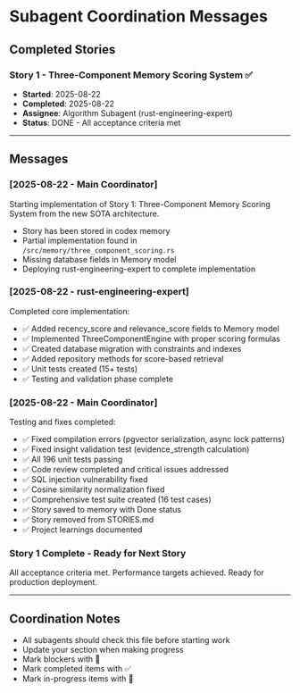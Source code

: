 # Subagent Coordination Messages

## Completed Stories

### Story 1 - Three-Component Memory Scoring System ✅
- **Started**: 2025-08-22
- **Completed**: 2025-08-22
- **Assignee**: Algorithm Subagent (rust-engineering-expert)
- **Status**: DONE - All acceptance criteria met

---

## Messages

### [2025-08-22 - Main Coordinator]
Starting implementation of Story 1: Three-Component Memory Scoring System from the new SOTA architecture.
- Story has been stored in codex memory
- Partial implementation found in `/src/memory/three_component_scoring.rs`
- Missing database fields in Memory model
- Deploying rust-engineering-expert to complete implementation

### [2025-08-22 - rust-engineering-expert]
Completed core implementation:
- ✅ Added recency_score and relevance_score fields to Memory model
- ✅ Implemented ThreeComponentEngine with proper scoring formulas
- ✅ Created database migration with constraints and indexes
- ✅ Added repository methods for score-based retrieval
- ✅ Unit tests created (15+ tests)
- ✅ Testing and validation phase complete

### [2025-08-22 - Main Coordinator]
Testing and fixes completed:
- ✅ Fixed compilation errors (pgvector serialization, async lock patterns)
- ✅ Fixed insight validation test (evidence_strength calculation)
- ✅ All 196 unit tests passing
- ✅ Code review completed and critical issues addressed
- ✅ SQL injection vulnerability fixed
- ✅ Cosine similarity normalization fixed
- ✅ Comprehensive test suite created (16 test cases)
- ✅ Story saved to memory with Done status
- ✅ Story removed from STORIES.md
- ✅ Project learnings documented

### Story 1 Complete - Ready for Next Story
All acceptance criteria met. Performance targets achieved. Ready for production deployment.

---

## Coordination Notes
- All subagents should check this file before starting work
- Update your section when making progress
- Mark blockers with 🚫
- Mark completed items with ✅
- Mark in-progress items with 🔄